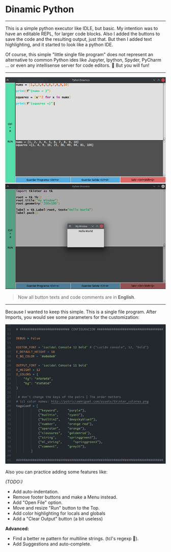 # Dinamic Python

***

This is a simple python executor like IDLE, but basic.
My intention was to have an editable REPL, for larger code blocks. Also I added the buttons to save the code and the resulting output, just that.
But then I added text highlighting, and it started to look like a python IDE.

Of course, this simple "little single file program" does not represent an alternative to common Python ides like Jupyter, Ipython, Spyder, PyCharm ... or even any intellisense server for code editors. 🎉 But you will fun!

---

![](../Resources/DinamicPython1.png)
![](../Resources/DinamicPython2.png)
> Now all button texts and code comments are in **English**.

---

Because I wanted to keep this simple. This is a single file program. After Imports, you would see some parameters for the customization:


![](../Resources/DinamicPython3.png)

Also you can practice adding some features like:

*(TODO:)*

+ Add auto-indentation.
+ Remove footer buttons and make a Menu instead.
+ Add "Open File" option.
+ Move and resize "Run" button to the Top.
+ Add color highlighting for locals and globals
+ Add a "Clear Output" button (a bit useless)

**Advanced:**

+ Find a better re pattern for multiline strings. (tcl's regexp 🤦).
+ Add Suggestions and auto-complete.
